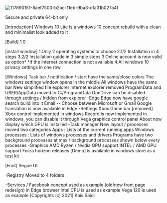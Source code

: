 ![117890151-8aef7500-b2ac-11eb-9ba3-dfa31b027a4f](https://user-images.githubusercontent.com/25367933/117924281-68ca1700-b2ed-11eb-9369-590325cfaf34.png)

Secure and private 64-bit only

[Introduction] Windows 10 Lite is a windows 10 concept rebuild with a clean and minimalist look added to it

[Build] 1.0

[install window] 1.Only 2 operating systems to choose 2.1/2 Installation in 4 steps 3.2/2 Installation guide in 3 simple steps 3.Online account is now valid as option*
*if the internet connection is not available 4.All windows 10 privacy settings in one row

[Windows] Task bar / notification / start have the same/close colors The windows settings window opens in the middle All windows have the same bar New simplified file explorer Internet explorer removed ProgramData and USER/AppData moved to C:/ProgramData OneDrive can be disabled through settings / hidden from explorer -Edge Edge now have google search build into it Email -- Choose between Microsoft or Gmail Google translation is now available in Edge -Settings Xbox Game bar [removed] Xbox control implemented in windows Record is now implemented in windows, you can disable it through Vega graphics control panel About now display which GPU is installed -Task manager New layout / processes moved two categories Apps : Lists of the current running apps Windows processes : Lists of windows processes and drivers
Programs have two background processes at max / background processes shown below every processes -Graphics AMD Ryzen / Nvidia GPU support INTEL / AMD GPU support
Forza horizon releases [Demo] is available in windows store as a test kit

[Font] Segoe UI

-Registry Moved to 4 folders

-Services / Facebook concept used as example (old/new front page redesign) in Edge browser Intel CPU is used as example Vega 120 is used as example [Copyrights (c) 2021] Kais Saidi
